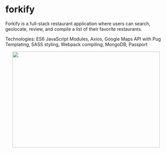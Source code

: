 # forkify

Forkify is a full-stack restaurant application where users can search, geolocate, review, and compile a list of their favorite restaurants.

Technologies: ES6 JavaScript Modules, Axios, Google Maps API with Pug Templating, SASS styling, Webpack compiling, MongoDB, Passport 


<p align="center">
  <img width="460" height="300" src="'https://s15.postimg.cc/68hs6eerf/forkify.png">
</p>

